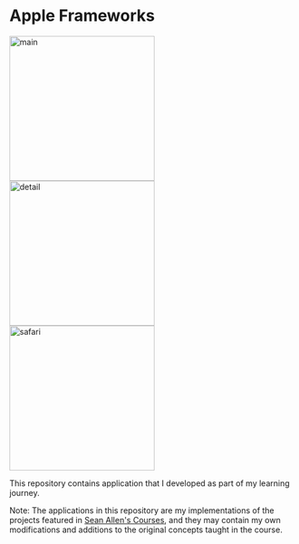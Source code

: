 # Apple Frameworks

 <img width="256" alt="main" src="https://github.com/wengriff/apple-frameworks/assets/53659533/db2fc349-3a6d-4e9a-85fa-6d75576b982c">
 <img width="256" alt="detail" src="https://github.com/wengriff/apple-frameworks/assets/53659533/0044e8df-6aca-4945-b749-5b11c56618e7">
 <img width="256" alt="safari" src="https://github.com/wengriff/apple-frameworks/assets/53659533/39d04da9-c54b-4f82-9f0e-667b8a0b9387">

This repository contains application that I developed as part of my learning journey.

Note: The applications in this repository are my implementations of the projects featured in [Sean Allen's Courses](https://www.youtube.com/@seanallen), and they may contain my own modifications and additions to the original concepts taught in the course.

